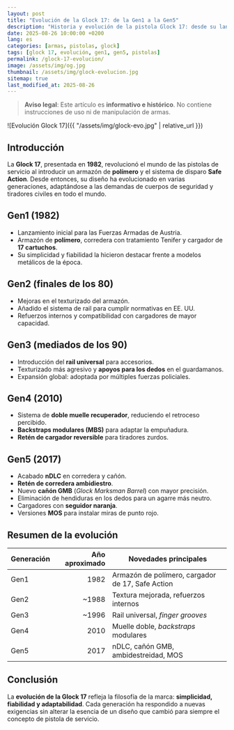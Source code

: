 ```yaml
---
layout: post
title: "Evolución de la Glock 17: de la Gen1 a la Gen5"
description: "Historia y evolución de la pistola Glock 17: desde su lanzamiento en los años 80 hasta las mejoras de la Gen5 con cañón GMB, ambidestreidad y ópticas MOS."
date: 2025-08-26 10:00:00 +0200
lang: es
categories: [armas, pistolas, glock]
tags: [glock 17, evolución, gen1, gen5, pistolas]
permalink: /glock-17-evolucion/
image: /assets/img/og.jpg
thumbnail: /assets/img/glock-evolucion.jpg
sitemap: true
last_modified_at: 2025-08-26
---
```


> **Aviso legal**: Este artículo es **informativo e histórico**. No contiene instrucciones de uso ni de manipulación de armas.

![Evolución Glock 17]({{ "/assets/img/glock-evo.jpg" | relative_url }})

## Introducción
La **Glock 17**, presentada en **1982**, revolucionó el mundo de las pistolas de servicio al introducir un armazón de **polímero** y el sistema de disparo **Safe Action**. Desde entonces, su diseño ha evolucionado en varias generaciones, adaptándose a las demandas de cuerpos de seguridad y tiradores civiles en todo el mundo.

## Gen1 (1982)
- Lanzamiento inicial para las Fuerzas Armadas de Austria.  
- Armazón de **polímero**, corredera con tratamiento Tenifer y cargador de **17 cartuchos**.  
- Su simplicidad y fiabilidad la hicieron destacar frente a modelos metálicos de la época.

## Gen2 (finales de los 80)
- Mejoras en el texturizado del armazón.  
- Añadido el sistema de rail para cumplir normativas en EE. UU.  
- Refuerzos internos y compatibilidad con cargadores de mayor capacidad.

## Gen3 (mediados de los 90)
- Introducción del **rail universal** para accesorios.  
- Texturizado más agresivo y **apoyos para los dedos** en el guardamanos.  
- Expansión global: adoptada por múltiples fuerzas policiales.

## Gen4 (2010)
- Sistema de **doble muelle recuperador**, reduciendo el retroceso percibido.  
- **Backstraps modulares (MBS)** para adaptar la empuñadura.  
- **Retén de cargador reversible** para tiradores zurdos.

## Gen5 (2017)
- Acabado **nDLC** en corredera y cañón.  
- **Retén de corredera ambidiestro**.  
- Nuevo **cañón GMB** (*Glock Marksman Barrel*) con mayor precisión.  
- Eliminación de hendiduras en los dedos para un agarre más neutro.  
- Cargadores con **seguidor naranja**.  
- Versiones **MOS** para instalar miras de punto rojo.

## Resumen de la evolución

| Generación | Año aproximado | Novedades principales |
|---|---:|---|
| Gen1 | 1982 | Armazón de polímero, cargador de 17, Safe Action |
| Gen2 | ~1988 | Textura mejorada, refuerzos internos |
| Gen3 | ~1996 | Rail universal, *finger grooves* |
| Gen4 | 2010 | Muelle doble, *backstraps* modulares |
| Gen5 | 2017 | nDLC, cañón GMB, ambidestreidad, MOS |

## Conclusión
La **evolución de la Glock 17** refleja la filosofía de la marca: **simplicidad, fiabilidad y adaptabilidad**. Cada generación ha respondido a nuevas exigencias sin alterar la esencia de un diseño que cambió para siempre el concepto de pistola de servicio.
